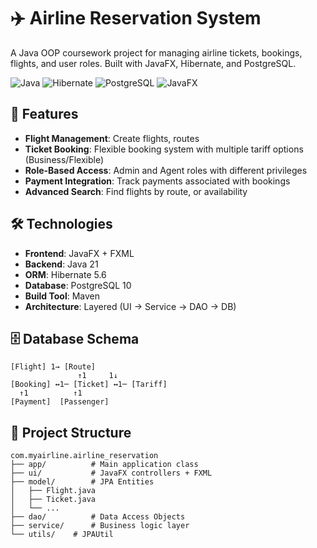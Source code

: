 # ✈️ Airline Reservation System

A Java OOP coursework project for managing airline tickets, bookings, flights, and user roles. Built with JavaFX, Hibernate, and PostgreSQL.

![Java](https://img.shields.io/badge/Java-21-red)
![Hibernate](https://img.shields.io/badge/Hibernate-5.6.15.Final-green)
![PostgreSQL](https://img.shields.io/badge/PostgreSQL-10-blue)
![JavaFX](https://img.shields.io/badge/JavaFX-19-orange)

## 🌟 Features
- **Flight Management**: Create flights, routes
- **Ticket Booking**: Flexible booking system with multiple tariff options (Business/Flexible)
- **Role-Based Access**: Admin and Agent roles with different privileges
- **Payment Integration**: Track payments associated with bookings
- **Advanced Search**: Find flights by route, or availability

## 🛠️ Technologies
- **Frontend**: JavaFX + FXML
- **Backend**: Java 21
- **ORM**: Hibernate 5.6
- **Database**: PostgreSQL 10
- **Build Tool**: Maven
- **Architecture**: Layered (UI → Service → DAO → DB)

## 🗄️ Database Schema
```plaintext
[Flight] 1→ [Route]
               ↑1     1↓
[Booking] ↔1─ [Ticket] ↔1─ [Tariff]
  ↑1          ↑1
[Payment]  [Passenger]
```
## 📁 Project Structure

```plaintext
com.myairline.airline_reservation
├── app/          # Main application class
├── ui/           # JavaFX controllers + FXML
├── model/        # JPA Entities
│   ├── Flight.java
│   ├── Ticket.java
│   └── ... 
├── dao/          # Data Access Objects
├── service/      # Business logic layer
└── utils/    # JPAUtil
